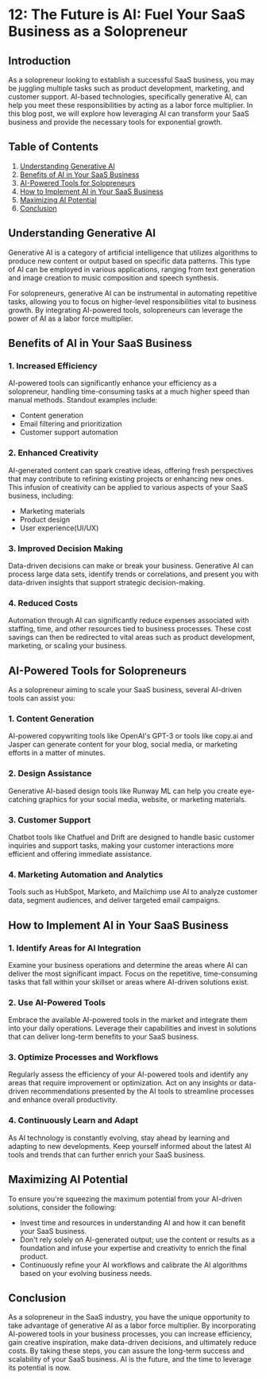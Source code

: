 # 12: The Future is AI: Fuel Your SaaS Business as a Solopreneur

## Introduction

As a solopreneur looking to establish a successful SaaS business, you may be juggling multiple tasks such as product development, marketing, and customer support. AI-based technologies, specifically generative AI, can help you meet these responsibilities by acting as a labor force multiplier. In this blog post, we will explore how leveraging AI can transform your SaaS business and provide the necessary tools for exponential growth.

## Table of Contents

1. [Understanding Generative AI](#Understanding-Generative-AI)
2. [Benefits of AI in Your SaaS Business](#Benefits-of-AI-in-Your-SaaS-Business)
3. [AI-Powered Tools for Solopreneurs](#AI-Powered-Tools-for-Solopreneurs)
4. [How to Implement AI in Your SaaS Business](#How-to-Implement-AI-in-Your-SaaS-Business)
5. [Maximizing AI Potential](#Maximizing-AI-Potential)
6. [Conclusion](#Conclusion)

## Understanding Generative AI

Generative AI is a category of artificial intelligence that utilizes algorithms to produce new content or output based on specific data patterns. This type of AI can be employed in various applications, ranging from text generation and image creation to music composition and speech synthesis.

For solopreneurs, generative AI can be instrumental in automating repetitive tasks, allowing you to focus on higher-level responsibilities vital to business growth. By integrating AI-powered tools, solopreneurs can leverage the power of AI as a labor force multiplier.

## Benefits of AI in Your SaaS Business

### 1. Increased Efficiency

AI-powered tools can significantly enhance your efficiency as a solopreneur, handling time-consuming tasks at a much higher speed than manual methods. Standout examples include:

- Content generation
- Email filtering and prioritization
- Customer support automation

### 2. Enhanced Creativity

AI-generated content can spark creative ideas, offering fresh perspectives that may contribute to refining existing projects or enhancing new ones. This infusion of creativity can be applied to various aspects of your SaaS business, including:

- Marketing materials
- Product design
- User experience(UI/UX)

### 3. Improved Decision Making

Data-driven decisions can make or break your business. Generative AI can process large data sets, identify trends or correlations, and present you with data-driven insights that support strategic decision-making.

### 4. Reduced Costs

Automation through AI can significantly reduce expenses associated with staffing, time, and other resources tied to business processes. These cost savings can then be redirected to vital areas such as product development, marketing, or scaling your business.

## AI-Powered Tools for Solopreneurs

As a solopreneur aiming to scale your SaaS business, several AI-driven tools can assist you:

### 1. Content Generation

AI-powered copywriting tools like OpenAI's GPT-3 or tools like copy.ai and Jasper can generate content for your blog, social media, or marketing efforts in a matter of minutes.

### 2. Design Assistance

Generative AI-based design tools like Runway ML can help you create eye-catching graphics for your social media, website, or marketing materials.

### 3. Customer Support

Chatbot tools like Chatfuel and Drift are designed to handle basic customer inquiries and support tasks, making your customer interactions more efficient and offering immediate assistance.

### 4. Marketing Automation and Analytics

Tools such as HubSpot, Marketo, and Mailchimp use AI to analyze customer data, segment audiences, and deliver targeted email campaigns.

## How to Implement AI in Your SaaS Business

### 1. Identify Areas for AI Integration

Examine your business operations and determine the areas where AI can deliver the most significant impact. Focus on the repetitive, time-consuming tasks that fall within your skillset or areas where AI-driven solutions exist.

### 2. Use AI-Powered Tools

Embrace the available AI-powered tools in the market and integrate them into your daily operations. Leverage their capabilities and invest in solutions that can deliver long-term benefits to your SaaS business.

### 3. Optimize Processes and Workflows

Regularly assess the efficiency of your AI-powered tools and identify any areas that require improvement or optimization. Act on any insights or data-driven recommendations presented by the AI tools to streamline processes and enhance overall productivity.

### 4. Continuously Learn and Adapt

As AI technology is constantly evolving, stay ahead by learning and adapting to new developments. Keep yourself informed about the latest AI tools and trends that can further enrich your SaaS business.

## Maximizing AI Potential

To ensure you're squeezing the maximum potential from your AI-driven solutions, consider the following:

- Invest time and resources in understanding AI and how it can benefit your SaaS business.
- Don't rely solely on AI-generated output; use the content or results as a foundation and infuse your expertise and creativity to enrich the final product.
- Continuously refine your AI workflows and calibrate the AI algorithms based on your evolving business needs.

## Conclusion

As a solopreneur in the SaaS industry, you have the unique opportunity to take advantage of generative AI as a labor force multiplier. By incorporating AI-powered tools in your business processes, you can increase efficiency, gain creative inspiration, make data-driven decisions, and ultimately reduce costs. By taking these steps, you can assure the long-term success and scalability of your SaaS business. AI is the future, and the time to leverage its potential is now.